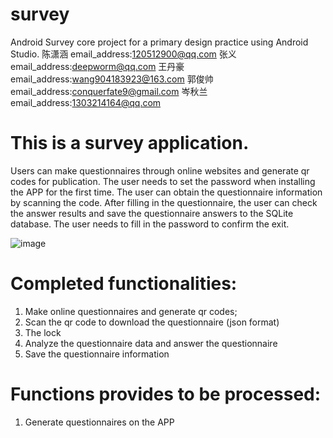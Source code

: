 # survey
Android Survey core project for a primary design practice using Android Studio.
陈潇涵 email_address:120512900@qq.com
张义   email_address:deepworm@qq.com
王丹豪 email_address:wang904183923@163.com
郭俊帅 email_address:conquerfate9@gmail.com
岑秋兰 email_address:1303214164@qq.com
# This is a survey application.
Users can make questionnaires through online websites and generate qr codes for publication.
The user needs to set the password when installing the APP for the first time. The user can obtain the questionnaire information by scanning the code. After filling in the questionnaire, the user can check the answer results and save the questionnaire answers to the SQLite database.
The user needs to fill in the password to confirm the exit.

![image](https://github.com/120512900/survey/blob/master/end%20(1).gif)
# Completed functionalities:
1. Make online questionnaires and generate qr codes;
2. Scan the qr code to download the questionnaire (json format)
3. The lock
4. Analyze the questionnaire data and answer the questionnaire
5. Save the questionnaire information
# Functions provides to be processed:
1. Generate questionnaires on the APP


